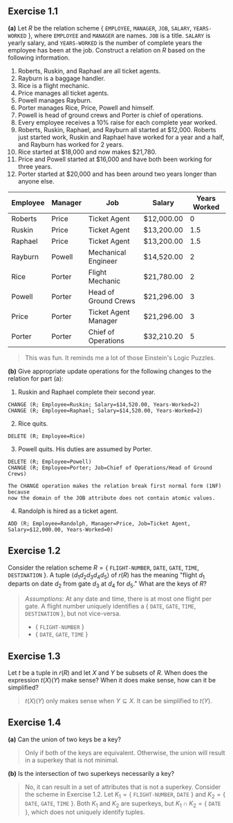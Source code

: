 ## Exercise 1.1

**(a)** Let $R$ be the relation scheme $\{$ `EMPLOYEE`, `MANAGER`, `JOB`, `SALARY`,
`YEARS-WORKED` $\}$, where `EMPLOYEE` and `MANAGER` are names. `JOB` is a title.
`SALARY` is yearly salary, and `YEARS-WORKED` is the number of complete years
the employee has been at the job. Construct a relation on $R$ based on the
following information.

1. Roberts, Ruskin, and Raphael are all ticket agents.
2. Rayburn is a baggage handler.
3. Rice is a flight mechanic.
4. Price manages all ticket agents.
5. Powell manages Rayburn.
6. Porter manages Rice, Price, Powell and himself.
7. Powell is head of ground crews and Porter is chief of operations.
8. Every employee receives a 10% raise for each complete year worked.
9. Roberts, Ruskin, Raphael, and Rayburn all started at $12,000. Roberts just
   started work, Ruskin and Raphael have worked for a year and a half, and
   Rayburn has worked for 2 years.
10. Rice started at $18,000 and now makes $21,780.
11. Price and Powell started at $16,000 and have both been working for three
	years.
12. Porter started at $20,000 and has been around two years longer than anyone
	else.

| Employee | Manager | Job                  | Salary     | Years Worked |
| ---      | ---     | ---                  | ---        | ---          |
| Roberts  | Price   | Ticket Agent         | $12,000.00 | 0            |
| Ruskin   | Price   | Ticket Agent         | $13,200.00 | 1.5          |
| Raphael  | Price   | Ticket Agent         | $13,200.00 | 1.5          |
| Rayburn  | Powell  | Mechanical Engineer  | $14,520.00 | 2            |
| Rice     | Porter  | Flight Mechanic      | $21,780.00 | 2            |
| Powell   | Porter  | Head of Ground Crews | $21,296.00 | 3            |
| Price    | Porter  | Ticket Agent Manager | $21,296.00 | 3            |
| Porter   | Porter  | Chief of Operations  | $32,210.20 | 5            |

> This was fun. It reminds me a lot of those Einstein's Logic Puzzles.

**(b)** Give appropriate update operations for the following changes to the
relation for part (a):

1. Ruskin and Raphael complete their second year.

```
CHANGE (R; Employee=Ruskin; Salary=$14,520.00, Years-Worked=2)
CHANGE (R; Employee=Raphael; Salary=$14,520.00, Years-Worked=2)
```

2. Rice quits.

```
DELETE (R; Employee=Rice)
```

3. Powell quits. His duties are assumed by Porter.

```
DELETE (R; Employee=Powell)
CHANGE (R; Employee=Porter; Job=Chief of Operations/Head of Ground Crews)

The CHANGE operation makes the relation break first normal form (1NF) because
now the domain of the JOB attribute does not contain atomic values.
```

4. Randolph is hired as a ticket agent.

```
ADD (R; Employee=Randolph, Manager=Price, Job=Ticket Agent, Salary=$12,000.00, Years-Worked=0)
```

## Exercise 1.2

Consider the relation scheme $R = \{$ `FLIGHT-NUMBER`, `DATE`, `GATE`, `TIME`,
`DESTINATION` $\}$. A tuple $\langle d_1 d_2 d_3 d_4 d_5 \rangle$ of $r(R)$ has
the meaning "flight $d_1$ departs on date $d_2$ from gate $d_3$ at $d_4$ for
$d_5$." What are the keys of $R$?

> *Assumptions:* At any date and time, there is at most one flight per gate. A
> flight number uniquely identifies a $\{$ `DATE`, `GATE`, `TIME`,
> `DESTINATION` $\}$, but not vice-versa.
>
> - $\{$ `FLIGHT-NUMBER` $\}$
> - $\{$ `DATE`, `GATE`, `TIME` $\}$

## Exercise 1.3

Let $t$ be a tuple in $r(R)$ and let $X$ and $Y$ be subsets of $R$. When does
the expression $t(X)(Y)$ make sense? When it does make sense, how can it be
simplified?

> $t(X)(Y)$ only makes sense when $Y \subseteq X$. It can be simplified to
> $t(Y)$.

## Exercise 1.4

**(a)** Can the union of two keys be a key?

> Only if both of the keys are equivalent. Otherwise, the union will result in
> a superkey that is not minimal.

**(b)** Is the intersection of two superkeys necessarily a key?

> No, it can result in a set of attributes that is not a superkey. Consider the
> scheme in Exercise 1.2. Let $K_1 = \{$ `FLIGHT-NUMBER`, `DATE` $\}$ and $K_2
> = \{$ `DATE`, `GATE`, `TIME` $\}$. Both $K_1$ and $K_2$ are superkeys, but
> $K_1 \cap K_2 = \{$ `DATE` $\}$, which does not uniquely identify tuples.

